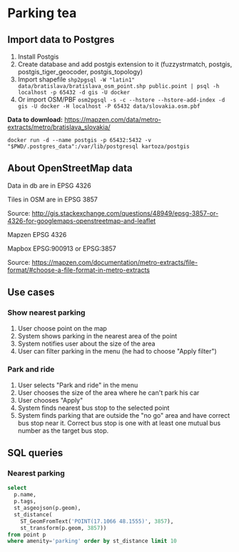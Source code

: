 Parking tea
===========

Import data to Postgres
-----------------------
1. Install Postgis
2. Create database and add postgis extension to it (fuzzystrmatch, postgis, postgis_tiger_geocoder, postgis_topology)
3. Import shapefile `shp2pgsql -W "latin1" data/bratislava/bratislava_osm_point.shp public.point | psql -h localhost -p 65432 -d gis -U docker`
4. Or import OSM/PBF `osm2pgsql -s -c --hstore --hstore-add-index -d gis -U docker -H localhost -P 65432 data/slovakia.osm.pbf`

**Data to download:** https://mapzen.com/data/metro-extracts/metro/bratislava_slovakia/

`docker run -d --name postgis -p 65432:5432 -v "$PWD/.postgres_data":/var/lib/postgresql kartoza/postgis`

About OpenStreetMap data
------------------------
Data in db are in EPSG 4326

Tiles in OSM are in EPSG 3857

Source: http://gis.stackexchange.com/questions/48949/epsg-3857-or-4326-for-googlemaps-openstreetmap-and-leaflet

Mapzen EPSG 4326

Mapbox EPSG:900913 or EPSG:3857

Source: https://mapzen.com/documentation/metro-extracts/file-format/#choose-a-file-format-in-metro-extracts

Use cases
---------

### Show nearest parking ###
1. User choose point on the map
2. System shows parking in the nearest area of the point
3. System notifies user about the size of the area
4. User can filter parking in the menu (he had to choose "Apply filter")

### Park and ride ###
1. User selects "Park and ride" in the menu
2. User chooses the size of the area where he can't park his car
3. User chooses "Apply"
4. System finds nearest bus stop to the selected point
5. System finds parking that are outside the "no go" area and have correct bus stop near it. Correct bus stop is one with at least one mutual bus number as the target bus stop.

SQL queries
-----------
### Nearest parking ###
```sql
select 
  p.name,
  p.tags,
  st_asgeojson(p.geom),
  st_distance(
    ST_GeomFromText('POINT(17.1066 48.1555)', 3857),
    st_transform(p.geom, 3857))
from point p 
where amenity='parking' order by st_distance limit 10
```